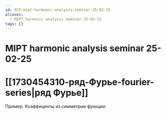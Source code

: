 ```yaml
---
id: 925-mipt-harmonic-analysis-seminar-25-02-25
aliases:
  - MIPT harmonic analysis seminar 25-02-25
tags: []
---
```


# MIPT harmonic analysis seminar 25-02-25

# [[1730454310-ряд-Фурье-fourier-series|ряд Фурье]]

Пример.
Коэффиценты из симметрии функции.
